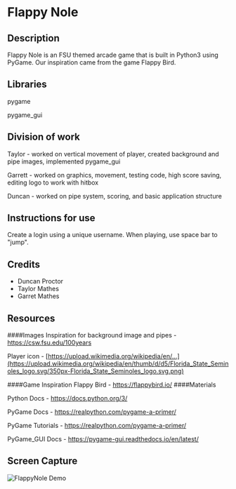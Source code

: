 # Flappy Nole

## Description
Flappy Nole is an FSU themed arcade game that is built in Python3 using PyGame.
Our inspiration came from the game Flappy Bird.

## Libraries
pygame

pygame_gui

## Division of work
Taylor - worked on vertical movement of player, created background and pipe images, implemented pygame_gui 

Garrett - worked on graphics, movement, testing code, high score saving, editing logo to work with hitbox

Duncan - worked on pipe system, scoring, and basic application structure

## Instructions for use
Create a login using a unique username. When playing, use space bar to "jump".

## Credits
- Duncan Proctor
- Taylor Mathes
- Garret Mathes

## Resources
####Images
Inspiration for background image and pipes - https://csw.fsu.edu/100years

Player icon - [https://upload.wikimedia.org/wikipedia/en/...](https://upload.wikimedia.org/wikipedia/en/thumb/d/d5/Florida_State_Seminoles_logo.svg/350px-Florida_State_Seminoles_logo.svg.png)

####Game Inspiration
Flappy Bird - https://flappybird.io/
####Materials

Python Docs - https://docs.python.org/3/

PyGame Docs - https://realpython.com/pygame-a-primer/

PyGame Tutorials - https://realpython.com/pygame-a-primer/

PyGame_GUI Docs - https://pygame-gui.readthedocs.io/en/latest/


## Screen Capture

 ![FlappyNole Demo](./readme-assets/demo-video.gif)

